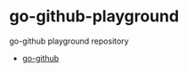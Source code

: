 # go-github-playground

go-github playground repository

- [go-github](https://github.com/google/go-github)

